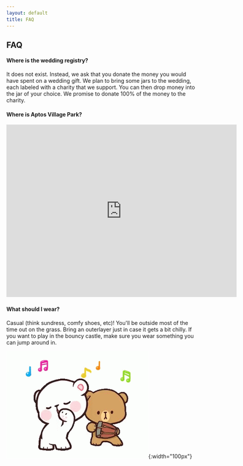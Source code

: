 ```yaml
---
layout: default
title: FAQ
---
```

## FAQ

#### Where is the wedding registry?

It does not exist.
Instead, we ask that you donate the money you would have spent on a wedding gift.
We plan to bring some jars to the wedding, each labeled with a charity that we support.
You can then drop money into the jar of your choice.
We promise to donate 100% of the money to the charity.

#### Where is Aptos Village Park?
<div class="google-iframe-embeds">
<iframe src="https://www.google.com/maps/embed?pb=!1m18!1m12!1m3!1d3187.3509381035974!2d-121.90575468482348!3d36.977555579912355!2m3!1f0!2f0!3f0!3m2!1i1024!2i768!4f13.1!3m3!1m2!1s0x808e15d793ff0dc5%3A0x4e1538e19b6cb9f2!2sAptos%20Village%20County%20Park!5e0!3m2!1sen!2sus!4v1575692358928!5m2!1sen!2sus" width="600" height="450" frameborder="0" style="border:0;" allowfullscreen=""></iframe>
</div>

#### What should I wear?
Casual (think sundress, comfy shoes, etc)! You'll be outside most of the time out on the grass.
Bring an outerlayer just in case it gets a bit chilly.
If you want to play in the bouncy castle, make sure you wear something you can jump around in.

![Brownie and Lauri](images/tenor.gif){:width="100px"}


